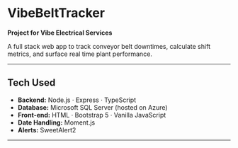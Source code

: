 # VibeBeltTracker
**Project for Vibe Electrical Services**

A full stack web app to track conveyor belt downtimes, calculate shift metrics, and surface real time plant performance.

---

## Tech Used  
- **Backend:** Node.js · Express · TypeScript  
- **Database:** Microsoft SQL Server (hosted on Azure)  
- **Front‑end:** HTML · Bootstrap 5 · Vanilla JavaScript   
- **Date Handling:** Moment.js  
- **Alerts:** SweetAlert2  

---
